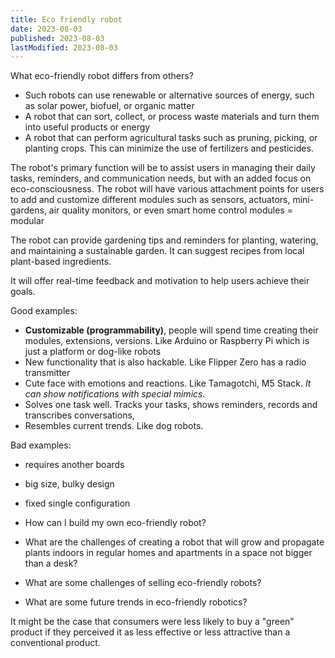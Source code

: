 ```yaml
---
title: Eco friendly robot
date: 2023-08-03
published: 2023-08-03
lastModified: 2023-08-03
---
```

What eco-friendly robot differs from others?

- Such robots can use renewable or alternative sources of energy, such as solar power, biofuel, or organic matter
- A robot that can sort, collect, or process waste materials and turn them into useful products or energy
- A robot that can perform agricultural tasks such as pruning, picking, or planting crops. This can  minimize the use of fertilizers and pesticides.


The robot's primary function will be to assist users in managing their daily tasks, reminders, and communication needs, but with an added focus on eco-consciousness. The robot will have various attachment points for users to add and customize different modules such as sensors, actuators, mini-gardens, air quality monitors, or even smart home control modules = modular

The robot can provide gardening tips and reminders for planting, watering, and maintaining a sustainable garden. It can suggest recipes from local plant-based ingredients.

It will offer real-time feedback and motivation to help users achieve their goals.

Good examples:

- **Customizable (programmability)**, people will spend time creating their modules, extensions, versions. Like Arduino or Raspberry Pi which is just a platform or dog-like robots
- New functionality that is also hackable. Like Flipper Zero has a radio transmitter
- Cute face with emotions and reactions. Like Tamagotchi, M5 Stack. _It can show notifications with special mimics._
- Solves one task well. Tracks your tasks, shows reminders, records and transcribes conversations,
- Resembles current trends. Like dog robots.

Bad examples:

- requires another boards
- big size, bulky design
- fixed single configuration


- How can I build my own eco-friendly robot?
- What are the challenges of creating a robot that will grow and propagate plants indoors in regular homes and apartments in a space not bigger than a desk?
- What are some challenges of selling eco-friendly robots?
- What are some future trends in eco-friendly robotics?

 It might be the case that consumers were less likely to buy a "green" product if they perceived it as less effective or less attractive than a conventional product.